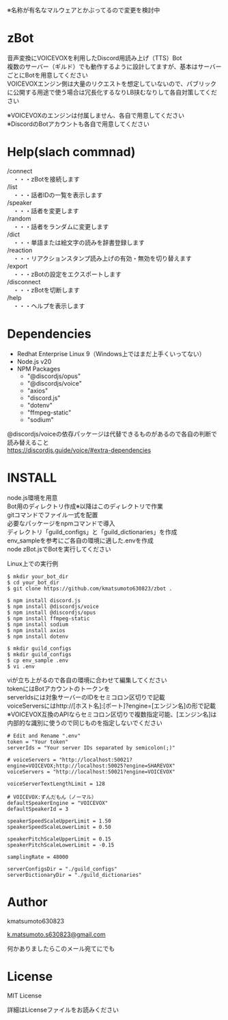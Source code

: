 ※名称が有名なマルウェアとかぶってるので変更を検討中  

# zBot
音声変換にVOICEVOXを利用したDiscord用読み上げ（TTS）Bot  
複数のサーバー（ギルド）でも動作するように設計してますが、基本はサーバーごとにBotを用意してください  
VOICEVOXエンジン側は大量のリクエストを想定していないので、パブリックに公開する用途で使う場合は冗長化するなりLB挟むなりして各自対策してください

※VOICEVOXのエンジンは付属しません、各自で用意してください  
※DiscordのBotアカウントも各自で用意してください  

# Help(slach commnad)
/connect  
　・・・zBotを接続します  
/list  
　・・・話者IDの一覧を表示します  
/speaker  
　・・・話者を変更します  
/random  
　・・・話者をランダムに変更します  
/dict  
　・・・単語または絵文字の読みを辞書登録します  
/reaction  
　・・・リアクションスタンプ読み上げの有効・無効を切り替えます  
/export  
　・・・zBotの設定をエクスポートします  
/disconnect  
　・・・zBotを切断します  
/help  
　・・・ヘルプを表示します  

# Dependencies
- Redhat Enterprise Linux 9（Windows上ではまだ上手くいってない）
- Node.js v20
- NPM Packages
  - "@discordjs/opus"
  - "@discordjs/voice"
  - "axios"
  - "discord.js"
  - "dotenv"
  - "ffmpeg-static"
  - "sodium"

@discordjs/voiceの依存パッケージは代替できるものがあるので各自の判断で読み替えること  
https://discordjs.guide/voice/#extra-dependencies

# INSTALL
node.js環境を用意  
Bot用のディレクトリ作成※以降はこのディレクトリで作業  
gitコマンドでファイル一式を配置  
必要なパッケージをnpmコマンドで導入  
ディレクトリ「guild_configs」と「guild_dictionaries」を作成  
env_sampleを参考にご各自の環境に適した.envを作成  
node zBot.jsでBotを実行してください  

Linux上での実行例
```
$ mkdir your_bot_dir
$ cd your_bot_dir
$ git clone https://github.com/kmatsumoto630823/zbot .

$ npm install discord.js
$ npm install @discordjs/voice
$ npm install @discordjs/opus
$ npm install ffmpeg-static
$ npm install sodium
$ npm install axios
$ npm install dotenv

$ mkdir guild_configs
$ mkdir guild_configs
$ cp env_sample .env
$ vi .env
```

viが立ち上がるので各自の環境に合わせて編集してください  
tokenにはBotアカウントのトークンを  
serverIdsには対象サーバーのIDをセミコロン区切りで記載  
voiceServersにはhttp://[ホスト名]:[ポート]?engine=[エンジン名]の形で記載  
※VOICEVOX互換のAPIならセミコロン区切りで複数指定可能、[エンジン名]は内部的な識別に使うので同じものを指定しないでください


```
# Edit and Rename ".env"
token = "Your token"
serverIds = "Your server IDs separated by semicolon(;)"

# voiceServers = "http://localhost:50021?engine=VOICEVOX;http://localhost:50025?engine=SHAREVOX"
voiceServers = "http://localhost:50021?engine=VOICEVOX"

voiceServerTextLengthLimit = 128

# VOICEVOX:ずんだもん（ノーマル）
defaultSpeakerEngine = "VOICEVOX"
defaultSpeakerId = 3

speakerSpeedScaleUpperLimit = 1.50
speakerSpeedScaleLowerLimit = 0.50

speakerPitchScaleUpperLimit = 0.15
speakerPitchScaleLowerLimit = -0.15

samplingRate = 48000

serverConfigsDir = "./guild_configs"
serverDictionaryDir = "./guild_dictionaries"
```

# Author
kmatsumoto630823

k.matsumoto.s630823@gmail.com

何かありましたらこのメール宛てにでも

# License
MIT License

詳細はLicenseファイルをお読みください

